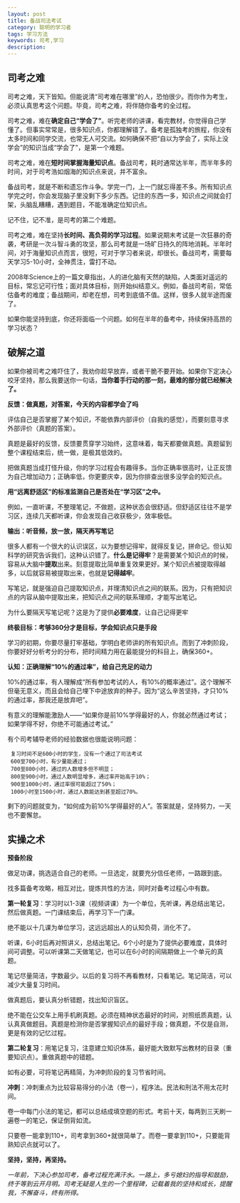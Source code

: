 ```yaml
---
layout: post
title: 备战司法考试
category: 聪明的学习者
tags: 学习方法
keywords: 司考,学习
description: 
---
```


## 司考之难 ##
司考之难，天下皆知。但能说清“司考难在哪里”的人，恐怕很少。而你作为考生，必须认真思考这个问题。毕竟，司考之难，将伴随你备考的全过程。

司考之难，难在**确定自己“学会了”**。听完老师的讲课，看完教材，你觉得自己学懂了。但事实常常是，很多知识点，你都理解错了。备考是孤独考的旅程，你没有太多时间和同学交流，也常无人可交流。如何确保不把“自以为学会了，实际上没学会”的知识当成“学会了”，是第一个难题。

司考之难，难在**短时间掌握海量知识点**。备战司考，耗时通常达半年，而半年多的时间，对于司考浩如烟海的知识点来说，并不富余。

备战司考，就是不断和遗忘作斗争。学完一门，上一门就忘得差不多。所有知识点学完之时，你会发现脑子里没剩下多少东西。记住的东西一多，知识点之间就会打架，头脑乱糟糟，遇到题目，不能准确定位知识点。

记不住，记不准，是司考的第二个难题。

司考之难，难在坚持**长时间、高负荷的学习过程**。如果说期末考试是一次狂暴的奇袭，考研是一次斗智斗勇的攻坚，那么司考就是一场旷日持久的阵地消耗。半年时间，对于海量知识点而言，很短，可对于学习者来说，却很长。备战司考，需要每天学习5-10小时，全神贯注，雷打不动。

2008年Science上的一篇文章指出，人的进化脑有天然的缺陷，人类面对遥远的目标，常忘记可行性；面对具体目标，则开始纠结意义。例如，备战司考前，常低估备考的难度；备战期间，却老在想，司考到底值不值。这样，很多人就半途而废了。

如果你能坚持到底，你还将面临一个问题。如何在半年的备考中，持续保持高昂的学习状态？

## 破解之道 ##
如果你被司考之难吓住了，我劝你趁早放弃，或者干脆不要开始。如果你下定决心咬牙坚持，那么我要送你一句话，**当你着手行动的那一刻，最难的部分就已经解决了。**

**反馈：做真题，对答案，今天的内容都学会了吗**

评估自己是否掌握了某个知识，不能依靠内部评价（自我的感觉），而要刻意寻求外部评价（真题的答案）。

真题是最好的反馈，反馈要贯穿学习始终，这意味着，每天都要做真题。真题留到整个课程结束后，统一做，是极其低效的。

把做真题当成打怪升级，你的学习过程会有趣得多。当你正确率很高时，让正反馈为自己增加动力；正确率低，你更要庆幸，因为你排查出很多没学会的知识点。

**用“远离舒适区”的标准监测自己是否处在“学习区”之中。**

例如，一直听课，不整理笔记，不做题，这种状态会很舒适。但舒适区往往不是学习区，连续几天都听课，你会发现自己收获极少，效率极低。

**输出：听音频，放一放，隔天再写笔记**

很多人都有一个很大的认识误区，以为要想记得牢，就得反复记，拼命记。但认知科学的研究告诉我们，这种认识错了。**什么是记得牢**？是需要某个知识点的时候，容易从大脑中**提取**出来。刻意提取比简单重复效果更好。某个知识点被提取得越多，以后就容易被提取出来，也就是**记得越牢**。

写笔记，就是强迫自己提取知识点，并理清知识点之间的联系。因为，只有把知识点的内容从脑中提取出来，把知识点之间的联系理顺，才能写出笔记。

为什么要隔天写笔记呢？这是为了提供**必要难度**，让自己记得更牢

**终极目标：考够360分才是目标，学会知识点只是手段**

学习的初期，你要尽量打牢基础，学明白老师讲的所有知识点。而到了冲刺阶段，你要好好分析考分的分布，把时间精力用在最能提分的科目上，确保360+。

**认知：正确理解“10%的通过率”，给自己充足的动力**

10%的通过率，有人理解成“所有参加考试的人，有10%的概率通过”。这个理解不但毫无意义，而且会给自己埋下中途放弃的种子。因为“这么辛苦坚持，才只10%的通过率，那我还是放弃吧”。

有意义的理解能激励人——“如果你是前10%学得最好的人，你就必然通过考试；如果学得不好，你绝不可能通过考试。”

有个司考辅导老师的经验数据也很能说明问题：

	 复习时间不足600小时的学生，没有一个通过了司法考试
     600至700小时，有少量能通过；
     700至800小时，通过的人数增多但不明显；
     800至900小时，通过人数明显增多，通过率开始高于10%；
     900至1000小时，通过率很可能超过了50%；
     1000小时至1500小时，通过人数能达到甚至超过70%。

剩下的问题就变为，“如何成为前10%学得最好的人”。答案就是，坚持努力，一天也不要懈怠。


## 实操之术 ##

**预备阶段**

做足功课，挑选适合自己的老师。一旦选定，就要充分信任老师，一路跟到底。

找多篇备考攻略，相互对比，提炼共性的方法，同时对备考过程心中有数。

**第一轮复习**：学习时以1-3课（视频讲课）为一个单位，先听课，再总结出笔记，然后做真题。一门课结束后，再学习下一门课。

绝不能以十几课为单位学习，这远远超出人的认知负荷，消化不了。

听课，6小时后再对照讲义，总结出笔记。6个小时是为了提供必要难度，具体时间可调整。可以听课第二天做笔记，也可以在6小时的间隔期做上一个单元的真题。

笔记尽量简洁，字数最少。以后的复习将不再看教材，只看笔记。笔记简洁，可以减少大量复习时间。

做真题后，要认真分析错题，找出知识盲区。

绝不能在公交车上用手机刷真题。必须在精神状态最好的时间，对照纸质真题，认认真真做题目。真题是检测你是否掌握知识点的最好手段；做真题，不仅是自测，更是有效的记忆过程。

**第二轮复习**：用笔记复习，注意建立知识体系，最好能大致默写出教材的目录（重要知识点）。重做真题中的错题。

如有必要，可将笔记再精简，为冲刺阶段的复习节省时间。

**冲刺**：冲刺重点为比较容易得分的小法（卷一），程序法。民法和刑法不用太花时间。

卷一中每门小法的笔记，都可以总结成填空题的形式。考前十天，每两到三天刷一遍卷一的笔记，保证倒背如流。

只要卷一能拿到110+，司考拿到360+就很简单了。而卷一要拿到110+，只要能背熟知识点就可以了。

**坚持，坚持，再坚持。**

*一年前，下决心参加司考，备考过程充满汗水。一路上，多亏媳妇的指导和鼓励，终于等到云开月明。司考无疑是人生的一个里程碑，记载着我的坚持和成长，提醒我，不懈奋斗，终有所得。*

